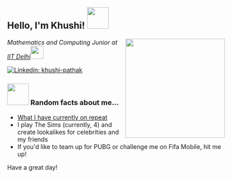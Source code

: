 <h2> Hello, I'm Khushi! <img src="https://media.giphy.com/media/mXX9srd5Q0mXPjdvIe/giphy.gif" width="50"></h2>
<img align='right' src="https://media.giphy.com/media/Pkp15DTl1hxBAUKfGt/giphy.gif" width="230">
<p><em>Mathematics and Computing Junior at <a href="http://www.iitd.ac.in">IIT Delhi</a><img src="https://media.giphy.com/media/RLsfgZfNGJ3fzlMXdV/giphy.gif" width="30"></br>
</em></p>

[![Linkedin: khushi-pathak](https://img.shields.io/badge/khushi--pathak-blue/?style=social&logo=linkedin)](https://www.linkedin.com/in/khushi-pathak/)


### <img src="https://media.giphy.com/media/vRMk6n5ky033BZHGyP/giphy.gif" width="50"> Random facts about me...  

- [What I have currently on repeat](https://open.spotify.com/album/1pzvBxYgT6OVwJLtHkrdQK)
- I play The Sims (currently, 4) and create lookalikes for celebrities and my friends
- If you'd like to team up for PUBG or challenge me on Fifa Mobile, hit me up!

Have a great day!

